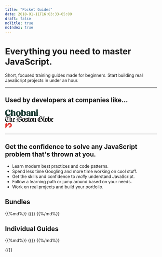```yaml
---
title: "Pocket Guides"
date: 2018-01-11T16:03:33-05:00
draft: false
noTitle: true
noIndex: true
---
```


<h1 class="text-xlarge text-normal">Everything you need to master JavaScript.</h1>

<p class="text-large">Short, focused training guides made for beginners. Start building real JavaScript projects in under an hour.</p>

<!-- <p class="text-center"><a class="btn btn-large" href="#bundles">Explore the Guides &rarr;</a></p> -->

<hr class="no-margin-bottom">

<h2 class="h3 text-center">Used by developers at companies like...</h2>

<div class="row padding-top-small text-center">
	<div class="grid-third margin-bottom">
		<svg xmlns="http://www.w3.org/2000/svg" style="height:1.6em;" viewBox="0 0 301.46 58.75"><title>Chobani</title><path d="M27.44,8.55c3.47,0,5.25,1.45,5.25,3.63,0,1.61-1.29,3-1.29,5.73,0,4.12,2.9,7.26,7.59,7.26,4.92,0,8.15-3.39,8.15-8.72,0-7.5-5.89-13.56-19.29-13.56C11.62,2.91,0,14.61,0,31.39,0,47.85,9.68,58.75,26.15,58.75c13.48,0,21.71-8.72,21.71-19.29,0-3.55-1.13-4.6-2.58-4.6s-2,1.37-2.42,2.18C40.67,41.4,37,45.92,29.13,45.92c-9.36,0-15-7.91-15-19C14.12,16,20.25,8.55,27.44,8.55ZM67.7,56.24c0-.73-.56-1.29-1-2.1-.73-1.37-1-2.42-1-5.73V30.83c0-4.36,2.91-7.91,6-7.91,2.74,0,4.28,2.1,4.28,5.65V48.42c0,3.31-.24,4.36-1,5.73-.48.81-1,1.37-1,2.1,0,.89.48,1.29,1.37,1.29H90.38c1,0,1.45-.4,1.45-1.29,0-.73-.56-1.29-1-2.1-.81-1.37-1-2.42-1-5.73V28.65c0-7.42-4.44-12.75-12.43-12.75a13.78,13.78,0,0,0-11.7,7V6.05c0-1.78-.24-2.1-2.18-2.1H52.61c-1.78,0-2.42.65-2.42,1.78A6.14,6.14,0,0,0,51,8.15a15.81,15.81,0,0,1,.89,6.13V48.42c0,3.31-.24,4.36-1,5.73-.48.81-1,1.37-1,2.1,0,.89.48,1.29,1.45,1.29h15c.89,0,1.37-.4,1.37-1.29Zm68.91-19.12c0-14.28-9-21.38-21-21.38-12.18,0-21.3,8.15-21.3,21.38,0,13.72,9,21.38,21.14,21.38s21.14-8.07,21.14-21.38Zm-14.2,1.94c0,9.12-2.26,14.85-6.37,14.85-4.36,0-7.42-6-7.42-18.88,0-9,2.34-14.69,6.37-14.69,4.36,0,7.42,5.81,7.42,18.72Zm60.28-3.15c0-12.27-6-20.17-15.74-20.17-6.21,0-10.17,3.23-11.94,6.54V6.05c0-1.78-.24-2.1-2.18-2.1h-11c-1.78,0-2.42.65-2.42,1.78a6.14,6.14,0,0,0,.81,2.42,15.81,15.81,0,0,1,.89,6.13V44.06c0,7.1-.32,9.28-.32,11.38a2.49,2.49,0,0,0,2.82,2.74,11.39,11.39,0,0,0,3.87-1,6.78,6.78,0,0,1,2.34-.4,11.93,11.93,0,0,1,2.91.48,30.31,30.31,0,0,0,8,1.21c13.88,0,21.95-8.63,21.95-22.59Zm-23-12.51c5.33,0,8.39,6.13,8.39,16.3,0,9.52-3.31,14.2-7.34,14.2-3.23,0-5.73-3.23-5.73-7.42V29.05c0-3.63,1.69-5.65,4.68-5.65ZM216,58.34c5.33,0,8.15-1.21,8.15-2.91,0-.73-.32-1-.89-1.53-.81-.73-1.45-1.29-1.45-4.28l.08-19.45c0-8.72-5.25-14.53-18.4-14.53-11.3,0-17,4.6-17,10.65a6,6,0,0,0,6.21,6.37c3.79,0,6-2.66,6-5.33,0-2.1-.73-3.07-.73-4.44s1.53-2.74,4.36-2.74c4.28,0,6.29,2.91,6.29,8.07v3.63c-16.3,1.45-23.56,6.37-23.56,15,0,6.7,5,11.7,12.43,11.7a12.32,12.32,0,0,0,11.14-6.13c.16,3.79,1.53,5.89,7.42,5.89Zm-13.48-6.46c-3.15,0-4.92-2.66-4.92-5.73,0-4.76,3.55-8.31,11-9.76l-.08,8.88c0,3.47-2.58,6.62-6,6.62Zm41.4,4.36c0-.73-.56-1.29-1-2.1-.73-1.37-1-2.42-1-5.73V30.83c0-4.36,2.58-8,5.73-8,2.74,0,4.36,1.94,4.36,5.73V48.42c0,3.31-.24,4.36-1,5.73-.48.81-1,1.37-1,2.1,0,.89.48,1.29,1.37,1.29h15.09c1,0,1.45-.4,1.45-1.29,0-.73-.56-1.29-1-2.1-.81-1.37-1-2.42-1-5.73V29.05c0-7.67-4.36-13.15-12.35-13.15a13.76,13.76,0,0,0-12,7.26V18.88c0-1.78-.24-2.18-2.18-2.18H228.45c-1.69,0-2.26.65-2.26,1.61a6,6,0,0,0,1,2.5c.81,1.45.89,2.91.89,6.13V48.42c0,3.31-.24,4.36-1,5.73-.48.81-1,1.37-1,2.1,0,.89.48,1.29,1.45,1.29h15c.89,0,1.37-.4,1.37-1.29ZM270.57,7.18c0,4,3,7.18,8.07,7.18s8.07-3.23,8.07-7.18S283.72,0,278.64,0s-8.07,3.15-8.07,7.18Zm1,50.35h14.93c1,0,1.45-.4,1.45-1.29,0-.73-.56-1.29-1-2.1-.73-1.37-1-2.42-1-5.73V18.88c0-1.78-.24-2.18-2.18-2.18h-11.3c-1.69,0-2.26.65-2.26,1.61a6,6,0,0,0,1,2.5c.73,1.45.89,2.91.89,6.13V48.42c0,3.31-.24,4.36-1,5.73-.48.81-1,1.37-1,2.1,0,.89.48,1.29,1.45,1.29Z" fill="#1c3c34"></path><path d="M296.19,51.26h.91c.61,0,.91.24.91.73s-.32.73-.91.73h-.91Zm2.6.73c0-.9-.6-1.4-1.69-1.4h-1.7v4.87h.79V53.41H297l1.11,2.05H299l-1.22-2.11a1.39,1.39,0,0,0,1-1.36M297,57a3.9,3.9,0,1,1,3.85-3.9A3.75,3.75,0,0,1,297,57m0-8.36a4.46,4.46,0,1,0,4.47,4.46A4.32,4.32,0,0,0,297,48.61" fill="#1c3c34"></path></svg>
	</div>
	<div class="grid-third margin-bottom">
		<svg style="height:1.6em;" viewBox="0 0 317 44" xmlns="http://www.w3.org/2000/svg" xmlns:xlink="http://www.w3.org/1999/xlink" aria-labelledby="bg-logo-title"><title id="bg-logo-title">The Boston Globe</title><path d="M292.294 26.857c0 3.096-.142 9.155-.142 9.367l-.21.21-5.85-3.66V18.403c.917-1.408 2.185-2.114 3.312-2.114 1.338 0 2.325.986 2.816 2.325 0 .564.074 4.298.074 8.244zm19.3-5.847l-5.425 4.437V15.374l5.425 5.636zm-14.37 12.75c-.353-3.17-.28-11.765-.28-15.78 0-2.606-2.256-4.51-5.076-5.707l-5.775 4.86V6.567c0-1.76 1.056-3.664 2.323-3.664V2.55c-2.745 0-5.773 2.186-6.27 3.595-.63-1.058-2.11-1.693-3.518-1.693l-.073.563c1.41 0 2.748 2.398 2.748 6.626 0 8.522-.07 16.696-.07 20.214 0 1.13-.142 1.905-.777 2.82l8.667 5.28c3.31-3.093 4.577-4.01 8.1-6.193zm19.092-1.338l-.426-.426c-2.182 2.185-3.452 3.1-4.718 3.1-1.27 0-2.467-.775-5.003-2.746v-5.777l9.933-7.96c-2.326-1.973-7.115-6.764-7.115-6.764-2.678 2.397-4.227 3.735-7.96 6.34.14.775.282 1.83.282 2.677V32.07c0 .774-.07 1.337-.355 2.252l7.82 5.492 7.54-7.392zm-92.638-4.438c0 1.9-.565 3.097-1.832 4.085-2.887-2.82-4.296-6.764-4.296-10.71 0-5.915 2.04-8.173 4.86-10.214.424-.352.845-.636 1.268-.915v17.754zm7.608 8.098c-3.733-.28-6.62-1.548-8.875-3.45 3.45-2.395 5.635-3.59 5.635-7.26V7.13l1.058-.843c.776.28 1.41.56 2.183.843v28.952zm10.99-8.312c0 2.046-.21 3.453-.774 5.147-2.044 2.038-5.076 3.237-8.524 3.237h-.988V18.05c.635-.07 1.2-.14 1.762-.14 5.074 0 8.524 4.577 8.524 9.86zm-2.748-16.694l-7.537 6.692V7.413c2.68 1.057 5.074 2.325 7.538 3.663zm32.545 24.658l-.42.278-5.988-3.804V15.374l6.34 3.098.068 17.262zM246.998 5.016l-.637-.563-2.32 2.466s-5.992-1.973-10.85-4.79c-6.692 5.07-11.764 8.663-18.317 13.315-1.55 2.322-2.395 5.35-2.395 8.663 0 9.014 8.312 16.058 18.808 16.058 6.833-2.885 11.696-6.902 15.288-11.762.21-.984.28-2.395.28-3.17 0-6.552-4.437-10.213-9.157-11.34l9.3-8.878zm30.29 10.92l-8.454-4.365c-2.607 2.394-5.142 4.154-8.523 5.844.21.637.424 3.243.424 4.864v11.625c-.774.842-1.554 1.27-2.327 1.27-.773 0-1.62-.355-2.676-1.13V5.864c0-1.62.987-3.523 2.256-3.523v-.208c-2.607 0-4.933 1.195-5.634 3.166-.637-1.055-1.62-1.972-3.1-1.972l-.072.283c.845 0 1.693 2.393 1.693 4.646V30.87c0 2.185-.283 3.312-1.127 4.51l5.633 4.087 5.282-4.58 8.172 4.927c3.1-2.885 4.934-4.577 8.383-6.618-.21-1.058-.28-3.1-.28-3.947v-10c-.003-1.694.07-2.61.35-3.314zm-133.776 20.36c-2.045-1.835-4.86-3.38-9.37-3.38l6.905-7.327 2.394 2.11.072 8.596zm2.323-16.977l-5.915 6.406-2.608-1.9V15.3c2.68 1.83 4.226 2.818 8.523 4.017zm29.093 17.114l-.28.215-5.635-3.454v-17.61l5.915 3.52v17.328zm5.495-2.606c-.28-.91-.35-1.832-.35-2.674V16.36l-7.68-4.298c-2.464 2.465-5.285 4.227-8.875 6.2.21.703.353 1.83.353 2.606v12.467c-1.126 1.2-2.256 1.903-3.24 1.903-.987 0-1.97-.42-3.03-1.547 0-.986.07-11.695.07-18.244h5.495v-1.34l-5.495-.21s.07-5.144.14-6.202h-.63l-7.682 8.103c-3.31-.493-5.774-1.69-9.37-4.155-2.815 2.885-4.718 4.223-8.098 5.845.14 1.692.21 2.607.21 4.298 0 1.972 0 2.605-.14 4.3l4.507 3.165-4.227 4.44c-1.83 1.904-2.535 3.452-2.535 5 0 1.41.565 2.535 1.408 3.594l.494-.28c-.565-.847-.918-1.835-.918-2.746 0-1.48.775-2.75 2.958-2.75 2.185 0 4.58 1.408 6.975 3.308 2.677-2.464 4.65-4.08 7.608-5.56V27.07c0-.847.07-1.2.284-1.763l-4.51-3.028 5.778-6.272h2.676c0 6.41-.07 14.653-.07 15.57 0 1.126-.212 2.536-.986 3.662l6.41 4.718 5.496-5 7.96 5.212c3.102-2.887 5.565-4.79 9.015-6.342zm25.574.99l-.492-.564-2.398 2.04c-1.197 0-2.042-.844-2.042-2.182 0-1.196.073-15.148.142-17.542-.916-1.834-2.116-3.24-4.79-4.157l-6.413 4.72c0-1.972-1.126-3.734-3.31-4.86l-3.734 3.17 1.975 2.11s-.072 12.4-.072 14.442c0 2.048-1.478 3.526-1.478 3.526l5.845 4.293 3.1-3.8-2.326-2.112V18.4c1.13-1.477 2.327-2.113 3.386-2.113 1.195 0 2.18.845 2.463 2.045.072.915.072 2.395.072 3.945 0 2.395 0 10.845-.072 14.155.422 1.48 2.607 3.523 4.016 3.523l6.127-5.138zM102.863 24.32l-.14 10.14c-1.056.568-1.76.92-2.747 1.622-.774-.49-1.55-.985-2.465-1.548V21.432l5.353 2.888zm.776-8.805c0 1.547-1.41 2.324-6.13 5.282V16.29c0-2.256.14-3.522.21-4.44h-.984c.14.986.212 2.184.212 4.44v17.965c-2.96-1.763-6.553-3.595-10.358-3.876 3.594-2.044 7.186-4.79 7.186-8.81v-8.803c0-2.82 1.127-4.51 4.087-7.045 2.323 3.45 3.242 4.93 5.07 8.03.425.704.706 1.41.706 1.763zm19.935 20.78l-.28.213-5.567-3.384v-17.82l5.847 3.31v17.682zM94.412 4.526l-.14-.424c-2.96 0-4.58-.353-6.13-.633-1.48-.21-2.75-.493-4.51-.493-4.65 0-7.68 2.396-7.68 6.27 0 1.62.353 2.535 1.41 3.734l.422-.423c-.564-.706-.844-1.41-.844-2.185 0-1.69 1.41-3.17 4.508-3.17 2.326 0 4.438.424 6.27.847-3.945 2.886-6.342 5-6.342 11.13-.563-.212-1.34-.352-2.394-.352-2.96 0-4.508 1.97-4.508 3.872 0 .848.21 1.765.775 2.397l.492-.28c-.212-.425-.353-.847-.353-1.27 0-1.267.985-2.254 2.817-2.254 1.62 0 2.818.704 3.38 1.693 0 4.296-.844 6.48-3.097 6.48v.49c3.38 0 7.466-2.463 7.466-6.408v-7.89c.002-6.483 3.805-9.51 8.456-11.13zm14.722 17.822l-6.27-4.156c2.395-1.478 3.17-1.902 4.015-2.535 1.48-1.057 1.902-1.69 1.902-2.325 0-.494-.212-1.41-1.338-3.1-1.41-2.113-2.747-4.156-5.565-8.1-3.947 2.678-6.13 4.294-10.286 7.538-1.69 1.336-2.96 3.45-2.96 6.127 0 .917.072 5.637.072 8.737 0 2.394-.424 3.664-2.96 5.774-6.127 0-9.79 3.95-9.79 7.892 0 1.692.563 3.453 1.83 4.858l.424-.42c-.776-.85-1.408-2.185-1.408-3.734 0-2.115 1.55-4.44 6.41-4.44 5.353 0 10.354 3.665 13.242 5.427 4.157-3.524 6.764-5.004 12.117-6.767v-8.946c0-.632.212-1.266.564-1.83zm20.147-6.13l-8.1-4.438c-2.466 2.467-5.634 4.438-9.227 6.41.49 1.48.35 3.38.35 5.777 0 5.848.07 9.018-.985 10.567l8.947 5.496c2.465-2.538 5.142-4.508 8.735-6.48-.28-.918-.353-1.833-.353-2.68V20.87c0-2.958.283-4.014.634-4.65zM11.075 27.21c0 2.112-.353 3.38-1.48 4.365C6.99 28.9 5.58 25.095 5.58 20.797c0-2.395.423-4.225 1.267-5.494 1.41-1.27 3.1-2.467 4.227-3.1V27.207zm8.03 8.872c-3.52-.422-6.55-1.76-8.806-3.8 4.368-3.17 5.353-5.004 5.353-8.526V9.454l.142-.14c1.41.14 2.186.21 3.313.282v26.486zM61.373 21.08l-5.705 4.577v-9.862l.21-.21 5.495 5.494zM65.81 32.42l-.423-.426c-2.254 2.4-3.24 3.032-4.93 3.032-1.27 0-2.748-.774-4.79-2.678v-5.777l10.143-7.747-6.903-6.835c-3.03 2.395-3.523 2.82-5.707 4.51-1.197.914-1.9 1.34-2.677 1.69.14.845.28 2.044.28 2.89v12.89c-1.194 1.127-2.323 1.622-3.167 1.622-1.128 0-1.973-.706-1.973-1.903V16.43c-.704-2.184-2.042-3.594-4.648-4.51l-6.413 5.213V5.016c0-1.76.988-3.38 1.903-3.803V1c-2.606 0-4.438 1.693-5.212 3.666L30.166 2.34l-.424.07v30.997c-2.536 1.338-5.283 2.817-8.313 2.817-.563 0-1.057 0-1.62-.07V9.668c1.337.14 2.184.21 2.958.21 1.196 0 1.973-.21 2.536-.493l3.453-7.045-.565-.14c-1.34 2.677-2.04 3.098-4.93 3.098-1.338 0-4.297-.35-7.257-.703-2.818-.352-5.707-.704-7.184-.704-4.367 0-6.904 3.03-6.904 6.13 0 1.267.422 2.536 1.27 3.664l.49-.353c-.562-.704-.914-1.62-.914-2.396 0-1.266.986-2.393 3.663-2.393 1.058 0 4.79.355 8.313.633-4.016 1.974-7.325 4.087-11.2 7.045C1.846 18.473 1 21.36 1 24.32 1 31.93 6.778 40.17 19.53 40.17c3.733-2.11 9.228-5.28 9.228-5.28l5.07 4.58 3.523-3.455-2.747-2.89v-14.72c1.197-1.62 2.537-2.325 3.595-2.325 1.196 0 2.324.846 2.606 2.395v17.68c.422 1.482 2.182 2.888 3.945 3.38l6.268-4.716 7.257 4.997 7.535-7.392z" fill-rule="nonzero" fill="#000"></path></svg>
	</div>
	<div class="grid-third margin-bottom">
		<svg xmlns="http://www.w3.org/2000/svg" style="height:1.6em;" viewbox="0 0  269.941 235.838"><path fill="#DF2B26" d="M60.933 4.502L0 34.499l12.081 14.422V186.13l48.852-48.868z"/><path d="M117.498 215.8c0 7.527-5.092 10.752-10.75 10.752-7.508 0-9.263-4.576-9.263-9.544v-43.127h-.319l-24.134 24.133v24.633c0 13.574 7.256 25.528 24.053 25.528 7.39 0 14.918-3.086 20.413-8.192v6.582h24.453v-72.684h-24.453V215.8zm84.252-43.395c-8.327 0-15.17 2.95-20.689 8.327v-6.852h-24.578v96.061h24.578v-29.959c5.52 5.106 12.362 8.192 20.689 8.192 20.288 0 32.928-16.252 32.928-37.885 0-21.359-12.64-37.884-32.928-37.884zm-6.58 54.812c-9.398 0-14.109-7.795-14.109-17.061 0-9.267 4.574-16.929 14.109-16.929 9.278 0 13.569 7.785 13.569 16.929 0 9.002-4.291 17.061-13.569 17.061z" fill="#fff"/><path fill="#DF2B26" d="M157.093 0c-43.492.005-78.737 35.251-78.737 78.736 0 12.008 2.771 23.353 7.57 33.528l.825.853 48.644-48.642-15.297-15.297h66.562v66.557l-15.296-15.297-48.922 48.923c10.468 5.142 22.203 8.117 34.656 8.117 43.484 0 78.74-35.25 78.74-78.742C235.838 35.251 200.582 0 157.093 0z"/></svg>
	</div>
</div>

<div class="row text-center">
</div>

<hr class="no-margin-top">

## Get the confidence to solve any JavaScript problem that's thrown at you.

- Learn modern best practices and code patterns.
- Spend less time Googling and more time working on cool stuff.
- Get the skills and confidence to *really* understand JavaScript.
- Follow a learning path or jump around based on your needs.
- Work on real projects and build your portfolio.

<!-- ## <svg style="height:1em;width:1em;" viewbox="0 0 34 34" mlns="http://www.w3.org/2000/svg"><g fill-rule="nonzero" fill="none"><path d="M21.845 2.252C21.335.68 19.635-.17 18.063.34 16.49.85 15.64 2.55 16.15 4.122l7.735 23.843a3.019 3.019 0 0 0 3.655 1.87c1.573-.468 2.55-2.168 2.04-3.698 0-.085-7.735-23.884-7.735-23.884z" fill="#E9A823"/><path d="M9.818 6.162C9.308 4.59 7.608 3.74 6.035 4.25c-1.572.51-2.423 2.21-1.913 3.783l7.736 23.842a3.019 3.019 0 0 0 3.654 1.87c1.573-.467 2.55-2.167 2.04-3.697 0-.085-7.734-23.885-7.734-23.885z" fill="#3FB991"/><path d="M31.578 22.015c1.572-.51 2.422-2.21 1.912-3.782-.51-1.573-2.21-2.423-3.783-1.913L5.866 24.055a3.019 3.019 0 0 0-1.87 3.655c.468 1.572 2.167 2.55 3.697 2.04.085 0 23.886-7.735 23.886-7.735z" fill="#E11765"/><path d="M10.838 28.73c1.572-.51 3.57-1.148 5.694-1.87-.51-1.572-1.147-3.57-1.87-5.695l-5.695 1.87 1.87 5.695z" fill="#472A49"/><path d="M22.865 24.82c2.168-.68 4.165-1.36 5.695-1.87-.51-1.572-1.147-3.57-1.87-5.695l-5.695 1.87 1.87 5.695z" fill="#CD2027"/><path d="M27.668 9.988c1.572-.51 2.422-2.21 1.912-3.783-.51-1.572-2.21-2.422-3.782-1.912l-23.8 7.734a3.019 3.019 0 0 0-1.87 3.655c.467 1.573 2.167 2.55 3.697 2.04.042 0 23.843-7.735 23.843-7.735z" fill="#71CBDC"/><path d="M6.928 16.745c1.572-.51 3.57-1.148 5.695-1.87-.68-2.168-1.36-4.165-1.87-5.695L5.1 11.05l1.828 5.695z" fill="#1D947E"/><path d="M18.955 12.835c2.168-.68 4.165-1.36 5.695-1.87-.68-2.168-1.36-4.165-1.87-5.695l-5.695 1.87 1.87 5.695z" fill="#66873A"/></g></svg> Don't go it alone!

**You get exclusive access to my private Slack team.**

Chat with other students, get feedback on code, ask questions, and share the latest tips, tricks, and strategies for going vanilla JavaScript. -->

## Bundles

<div class="list-spaced">
{{%md%}}
{{<product-list package="bundles">}}
{{%/md%}}
</div>

## Individual Guides

<div class="list-spaced">
{{%md%}}
{{<product-list package="complete">}}
{{%/md%}}
</div>


{{<mailchimp intro>}}